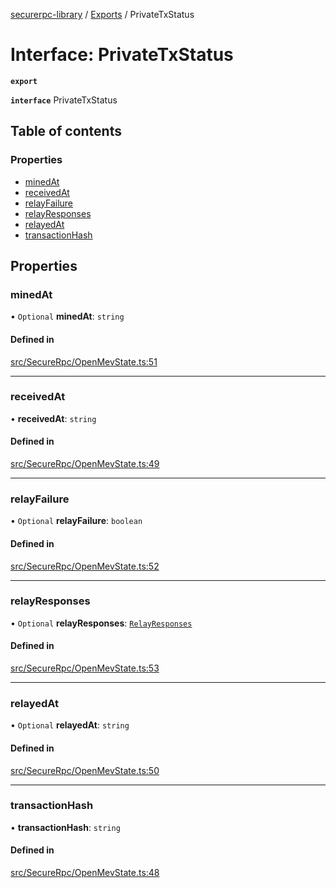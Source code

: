 [securerpc-library](../README.md) / [Exports](../modules.md) / PrivateTxStatus

# Interface: PrivateTxStatus

**`export`**

**`interface`** PrivateTxStatus

## Table of contents

### Properties

- [minedAt](PrivateTxStatus.md#minedat)
- [receivedAt](PrivateTxStatus.md#receivedat)
- [relayFailure](PrivateTxStatus.md#relayfailure)
- [relayResponses](PrivateTxStatus.md#relayresponses)
- [relayedAt](PrivateTxStatus.md#relayedat)
- [transactionHash](PrivateTxStatus.md#transactionhash)

## Properties

### minedAt

• `Optional` **minedAt**: `string`

#### Defined in

[src/SecureRpc/OpenMevState.ts:51](https://github.com/manifoldfinance/libsushi/blob/e8e6916/src/SecureRpc/OpenMevState.ts#L51)

___

### receivedAt

• **receivedAt**: `string`

#### Defined in

[src/SecureRpc/OpenMevState.ts:49](https://github.com/manifoldfinance/libsushi/blob/e8e6916/src/SecureRpc/OpenMevState.ts#L49)

___

### relayFailure

• `Optional` **relayFailure**: `boolean`

#### Defined in

[src/SecureRpc/OpenMevState.ts:52](https://github.com/manifoldfinance/libsushi/blob/e8e6916/src/SecureRpc/OpenMevState.ts#L52)

___

### relayResponses

• `Optional` **relayResponses**: [`RelayResponses`](../modules.md#relayresponses)

#### Defined in

[src/SecureRpc/OpenMevState.ts:53](https://github.com/manifoldfinance/libsushi/blob/e8e6916/src/SecureRpc/OpenMevState.ts#L53)

___

### relayedAt

• `Optional` **relayedAt**: `string`

#### Defined in

[src/SecureRpc/OpenMevState.ts:50](https://github.com/manifoldfinance/libsushi/blob/e8e6916/src/SecureRpc/OpenMevState.ts#L50)

___

### transactionHash

• **transactionHash**: `string`

#### Defined in

[src/SecureRpc/OpenMevState.ts:48](https://github.com/manifoldfinance/libsushi/blob/e8e6916/src/SecureRpc/OpenMevState.ts#L48)
